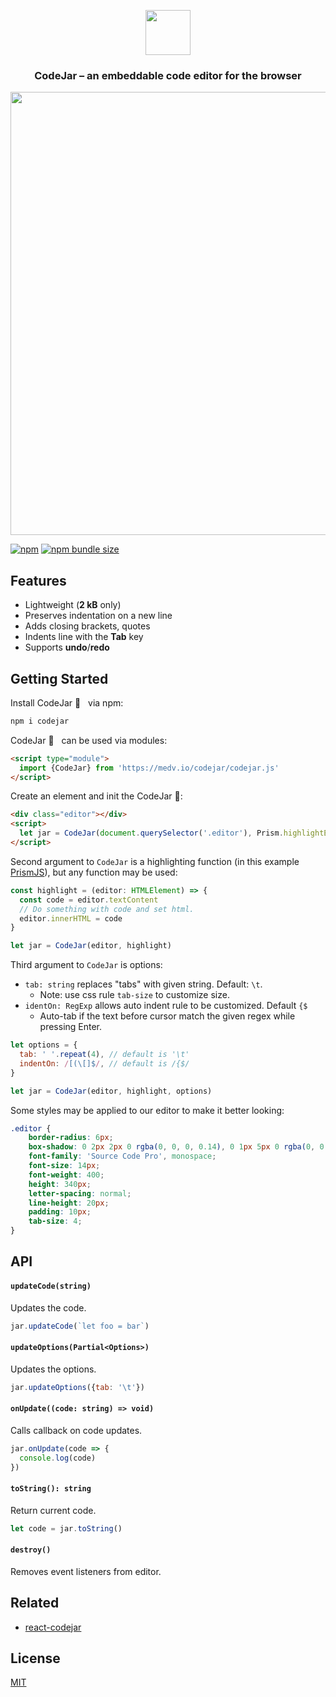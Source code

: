 <p align="center"><a href="https://medv.io/codejar/"><img src="https://medv.io/assets/codejar.svg" width="72"></a></p>
<h3 align="center">CodeJar – an embeddable code editor for the browser</h3>
<p align="center"><a href="https://medv.io/codejar/"><img src="https://medv.io/assets/codejar/screenshot.png" width="709"></a></p>

[![npm](https://img.shields.io/npm/v/codejar?color=brightgreen)](https://www.npmjs.com/package/codejar)
[![npm bundle size](https://img.shields.io/bundlephobia/minzip/codejar?label=size)](https://bundlephobia.com/result?p=codejar)

## Features

* Lightweight (**2 kB** only)
* Preserves indentation on a new line
* Adds closing brackets, quotes
* Indents line with the **Tab** key
* Supports **undo**/**redo** 

## Getting Started

Install CodeJar 🍯 &nbsp; via npm:

```bash
npm i codejar
```

CodeJar 🍯 &nbsp; can be used via modules:

```html
<script type="module">
  import {CodeJar} from 'https://medv.io/codejar/codejar.js'
</script>
```

Create an element and init the CodeJar 🍯:

```html
<div class="editor"></div>
<script>
  let jar = CodeJar(document.querySelector('.editor'), Prism.highlightElement)
</script>
```

Second argument to `CodeJar` is a highlighting function (in this example [PrismJS](https://prismjs.com)), but any function may be used:

```ts
const highlight = (editor: HTMLElement) => {
  const code = editor.textContent
  // Do something with code and set html.
  editor.innerHTML = code
}

let jar = CodeJar(editor, highlight)
```

Third argument to `CodeJar` is options:
  - `tab: string` replaces "tabs" with given string. Default: `\t`.
    - Note: use css rule `tab-size` to customize size.
  - `identOn: RegExp` allows auto indent rule to be customized. Default `{$`
    - Auto-tab if the text before cursor match the given regex while pressing Enter.
       

```js
let options = {
  tab: ' '.repeat(4), // default is '\t'
  indentOn: /[(\[]$/, // default is /{$/
}

let jar = CodeJar(editor, highlight, options)
```

Some styles may be applied to our editor to make it better looking:

```css
.editor {
    border-radius: 6px;
    box-shadow: 0 2px 2px 0 rgba(0, 0, 0, 0.14), 0 1px 5px 0 rgba(0, 0, 0, 0.12), 0 3px 1px -2px rgba(0, 0, 0, 0.2);
    font-family: 'Source Code Pro', monospace;
    font-size: 14px;
    font-weight: 400;
    height: 340px;
    letter-spacing: normal;
    line-height: 20px;
    padding: 10px;
    tab-size: 4;
}
```

## API

#### `updateCode(string)`

Updates the code.

```js
jar.updateCode(`let foo = bar`)
```

#### `updateOptions(Partial<Options>)`

Updates the options.

```js
jar.updateOptions({tab: '\t'})
```


#### `onUpdate((code: string) => void)`

Calls callback on code updates.

```js
jar.onUpdate(code => {
  console.log(code)
})
```

#### `toString(): string`

Return current code.

```js
let code = jar.toString()
```

#### `destroy()`

Removes event listeners from editor.

## Related

* [react-codejar](https://github.com/guilhermelimak/react-codejar)

## License

[MIT](LICENSE)
